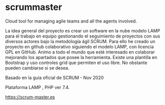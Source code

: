 # scrummaster
Cloud tool for managing agile teams and all the agents involved.


La idea general del proyecto es crear un software en la nube modelo LAMP para el trabajo en equipo gestionando el seguimiento de proyectos con sus diversos actores bajo la metodología ágil SCRUM.
Para ello he creado un proyecto en github colaborativo siguiendo el modelo LAMP, con licencia GPL en GitHub. Animo a todo el mundo que esté interesado en colaborar mejorando los apartados que posee la herramienta.
Existe una plantilla en Bootstrap y uso controles grid que permiten el uso libre. No obstante pueden cambiarse si se desea.

Basado en la guía oficial de SCRUM - Nov 2020

Plataforma LAMP , PHP ver 7.4.


https://scrum-master.es
